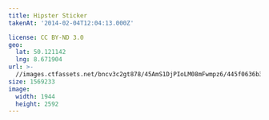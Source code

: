 ```yaml
---
title: Hipster Sticker
takenAt: '2014-02-04T12:04:13.000Z'

license: CC BY-ND 3.0
geo:
  lat: 50.121142
  lng: 8.671904
url: >-
  //images.ctfassets.net/bncv3c2gt878/45AmS1DjPIoLM08mFwmpz6/445f0636b3a75716af901e2d47d1b070/hipster-sticker_12305530264_o
size: 1569233
image:
  width: 1944
  height: 2592
---
```

